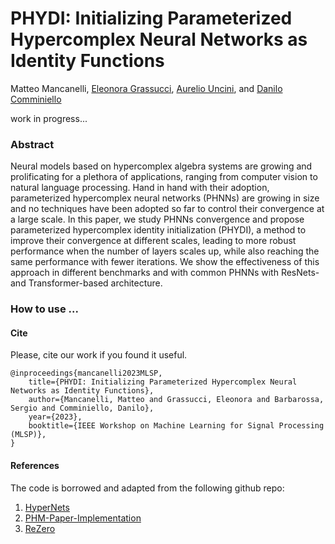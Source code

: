# PHYDI: Initializing Parameterized Hypercomplex Neural Networks as Identity Functions

Matteo Mancanelli, [Eleonora Grassucci](https://sites.google.com/uniroma1.it/eleonoragrassucci/home-page), [Aurelio Uncini](http://www.uncini.com/), and [Danilo Comminiello](https://danilocomminiello.site.uniroma1.it/)

work in progress...

### Abstract

Neural models based on hypercomplex algebra systems are growing and prolificating for a plethora of applications, ranging from computer vision to natural language processing. Hand in hand with their adoption, parameterized hypercomplex neural networks (PHNNs) are growing in size and no techniques have been adopted so far to control their convergence at a large scale. In this paper, we study PHNNs convergence and propose parameterized hypercomplex identity initialization (PHYDI), a method to improve their convergence at different scales, leading to more robust performance when the number of layers scales up, while also reaching the same performance with fewer iterations. We show the effectiveness of this approach in different benchmarks and with common PHNNs with ResNets- and Transformer-based architecture.

### How to use ...


#### Cite
Please, cite our work if you found it useful.

```
@inproceedings{mancanelli2023MLSP,
    title={PHYDI: Initializing Parameterized Hypercomplex Neural Networks as Identity Functions},
    author={Mancanelli, Matteo and Grassucci, Eleonora and Barbarossa, Sergio and Comminiello, Danilo},
    year={2023},
    booktitle={IEEE Workshop on Machine Learning for Signal Processing (MLSP)},
}
```

#### References 

The code is borrowed and adapted from the following github repo:
1. [HyperNets](https://github.com/eleGAN23/HyperNets)
2. [PHM-Paper-Implementation](https://github.com/MehmetBarutcu/PHM-Paper-Implementation)
3. [ReZero](https://github.com/majumderb/rezero)
